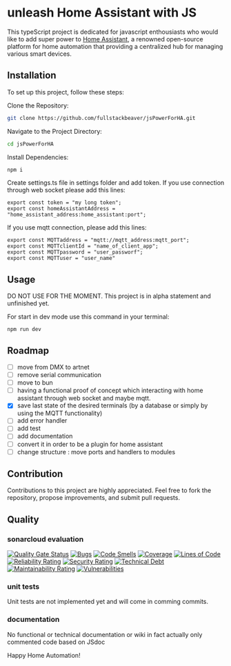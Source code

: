 # unleash Home Assistant with JS

This typeScript project is dedicated for javascript enthousiasts who would like to add super power to [Home Assistant](https://www.home-assistant.io/), a renowned open-source platform for home automation that providing a centralized hub for managing various smart devices.

## Installation
To set up this project, follow these steps:

Clone the Repository:
```Bash
git clone https://github.com/fullstackbeaver/jsPowerForHA.git
```

Navigate to the Project Directory:
```Bash
cd jsPowerForHA
```

Install Dependencies:
```Bash
npm i
```

Create settings.ts file in settings folder and add token.
If you use connection through web socket please add this lines:
```
export const token = "my long token";
export const homeAssistantAddress = "home_assistant_address:home_assistant:port";
```
If you use mqtt connection, please add this lines:
```
export const MQTTaddress = "mqtt://mqtt_address:mqtt_port";
export const MQTTclientId = "name_of_client_app";
export const MQTTpassword = "user_passworf";
export const MQTTuser = "user_name"
```

## Usage
DO NOT USE FOR THE MOMENT.
This project is in alpha statement and unfinished yet.

For start in dev mode use this command in your terminal:
```
npm run dev
```

## Roadmap
- [ ] move from DMX to artnet
- [ ] remove serial communication
- [ ] move to bun
- [ ] having a functional proof of concept which interacting with home assistant through web socket and maybe mqtt.
- [x] save last state of the desired terminals (by a database or simply by using the MQTT functionality)
- [ ] add error handler
- [ ] add test
- [ ] add documentation
- [ ] convert it in order to be a plugin for home assistant
- [ ] change structure : move ports and handlers to modules

## Contribution
Contributions to this project are highly appreciated. Feel free to fork the repository, propose improvements, and submit pull requests.

## Quality
### sonarcloud evaluation
[![Quality Gate Status](https://sonarcloud.io/api/project_badges/measure?project=fullstackbeaver_DMXha&metric=alert_status)](https://sonarcloud.io/summary/new_code?id=fullstackbeaver_jsPowerForHA)
[![Bugs](https://sonarcloud.io/api/project_badges/measure?project=fullstackbeaver_jsPowerForHA&metric=bugs)](https://sonarcloud.io/summary/new_code?id=fullstackbeaver_jsPowerForHA)
[![Code Smells](https://sonarcloud.io/api/project_badges/measure?project=fullstackbeaver_jsPowerForHA&metric=code_smells)](https://sonarcloud.io/summary/new_code?id=fullstackbeaver_jsPowerForHA)
[![Coverage](https://sonarcloud.io/api/project_badges/measure?project=fullstackbeaver_jsPowerForHA&metric=coverage)](https://sonarcloud.io/summary/new_code?id=fullstackbeaver_jsPowerForHA)
[![Lines of Code](https://sonarcloud.io/api/project_badges/measure?project=fullstackbeaver_jsPowerForHA&metric=ncloc)](https://sonarcloud.io/summary/new_code?id=fullstackbeaver_jsPowerForHA)
[![Reliability Rating](https://sonarcloud.io/api/project_badges/measure?project=fullstackbeaver_jsPowerForHA&metric=reliability_rating)](https://sonarcloud.io/summary/new_code?id=fullstackbeaver_jsPowerForHA)
[![Security Rating](https://sonarcloud.io/api/project_badges/measure?project=fullstackbeaver_jsPowerForHA&metric=security_rating)](https://sonarcloud.io/summary/new_code?id=fullstackbeaver_jsPowerForHA)
[![Technical Debt](https://sonarcloud.io/api/project_badges/measure?project=fullstackbeaver_jsPowerForHA&metric=sqale_index)](https://sonarcloud.io/summary/new_code?id=fullstackbeaver_jsPowerForHA)
[![Maintainability Rating](https://sonarcloud.io/api/project_badges/measure?project=fullstackbeaver_jsPowerForHA&metric=sqale_rating)](https://sonarcloud.io/summary/new_code?id=fullstackbeaver_jsPowerForHA)
[![Vulnerabilities](https://sonarcloud.io/api/project_badges/measure?project=fullstackbeaver_jsPowerForHA&metric=vulnerabilities)](https://sonarcloud.io/summary/new_code?id=fullstackbeaver_jsPowerForHA)

### unit tests
Unit tests are not implemented yet and will come in comming commits.

### documentation
No functional or technical documentation or wiki in fact actually only commented code based on JSdoc

Happy Home Automation!